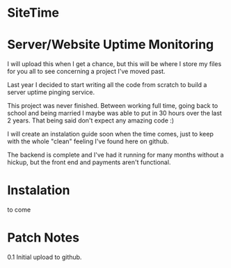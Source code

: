 SiteTime
========
Server/Website Uptime Monitoring
================================

I will upload this when I get a chance, but this will be where I store my files for you all to see concerning a project I've moved past.

Last year I decided to start writing all the code from scratch to build a server uptime pinging service.

This project was never finished. Between working full time, going back to school and being married I maybe was able to put in 30 hours over the last 2 years. That being said don't expect any amazing code :)

I will create an instalation guide soon when the time comes, just to keep with the whole "clean" feeling I've found here on github.

The backend is complete and I've had it running for many months without a hickup, but the front end and payments aren't functional.

Instalation
===========
to come

Patch Notes
===========
0.1 Initial upload to github.
